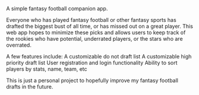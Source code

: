 A simple fantasy football companion app.

Everyone who has played fantasy football or other fantasy sports has drafted the biggest bust of all time, or has missed out on a great player. This web app hopes to minimize these picks and allows users to keep track of the rookies who have potential, underrated players, or the stars who are overrated. 

A few features include:
  A customizable do not draft list
  A customizable high priority draft list
  User registration and login functionality
  Ability to sort players by stats, name, team, etc
  
This is just a personal project to hopefully improve my fantasy football drafts in the future.
